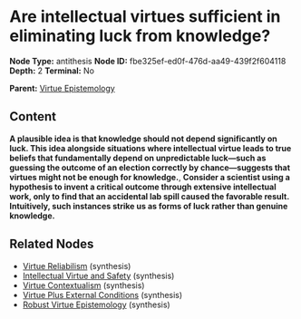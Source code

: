 # Are intellectual virtues sufficient in eliminating luck from knowledge?

**Node Type:** antithesis
**Node ID:** fbe325ef-ed0f-476d-aa49-439f2f604118
**Depth:** 2
**Terminal:** No

**Parent:** [Virtue Epistemology](virtue-epistemology.md)

## Content

**A plausible idea is that knowledge should not depend significantly on luck. This idea alongside situations where intellectual virtue leads to true beliefs that fundamentally depend on unpredictable luck—such as guessing the outcome of an election correctly by chance—suggests that virtues might not be enough for knowledge.**, **Consider a scientist using a hypothesis to invent a critical outcome through extensive intellectual work, only to find that an accidental lab spill caused the favorable result. Intuitively, such instances strike us as forms of luck rather than genuine knowledge.**

## Related Nodes

- [Virtue Reliabilism](virtue-reliabilism.md) (synthesis)
- [Intellectual Virtue and Safety](intellectual-virtue-and-safety.md) (synthesis)
- [Virtue Contextualism](virtue-contextualism.md) (synthesis)
- [Virtue Plus External Conditions](virtue-plus-external-conditions.md) (synthesis)
- [Robust Virtue Epistemology](robust-virtue-epistemology.md) (synthesis)
